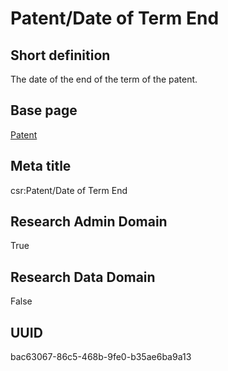 # Patent/Date of Term End
## Short definition
The date of the end of the term of the patent.
## Base page
[Patent](../../Objects/Patent.md)
## Meta title
csr:Patent/Date of Term End
## Research Admin Domain
True
## Research Data Domain
False
## UUID
bac63067-86c5-468b-9fe0-b35ae6ba9a13

